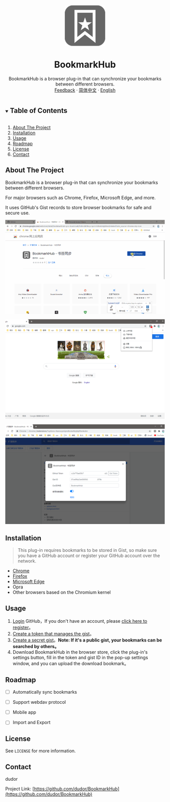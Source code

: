 
<!-- PROJECT LOGO -->
<br />
<p align="center">
  <a href="https://github.com/dudor/BookmarkHub">
    <img src="images/icon128.png" alt="BookmarkHub" >
  </a>

  <h1 align="center">BookmarkHub</h1>
  <p align="center">
    BookmarkHub is a browser plug-in that can synchronize your bookmarks between different browsers.
    <br />
    <a href="https://github.com/dudor/BookmarkHub/issues">Feedback</a>
    ·
    <a href="/README_cn.md">简体中文</a>
    ·
    <a href="/README.md">English</a>
  </p>
</p>

<!-- TABLE OF CONTENTS -->
<details open="open">
  <summary><h2 style="display: inline-block">Table of Contents</h2></summary>
  <ol>
    <li><a href="#about-the-project">About The Project</a></li>
    <li><a href="#installation">Installation</a></li>
    <li><a href="#usage">Usage</a></li>
    <li><a href="#roadmap">Roadmap</a></li>
    <li><a href="#license">License</a></li>
    <li><a href="#contact">Contact</a></li>
  </ol>
</details>

<!-- ABOUT THE PROJECT -->
## About The Project 

BookmarkHub is a browser plug-in that can synchronize your bookmarks between different browsers.

For major browsers such as Chrome, Firefox, Microsoft Edge, and more.

It uses GitHub's Gist records to store browser bookmarks for safe and secure use.

![BookmarkHub](images/3.gif)

![BookmarkHub](images/1.png)

![BookmarkHub](images/2.png)

## Installation
> This plug-in requires bookmarks to be stored in Gist, so make sure you have a GitHub account or register your GitHub account over the network.
* [Chrome](https://chrome.google.com/webstore/detail/BookmarkHub-sync-bookmark/fohimdklhhcpcnpmmichieidclgfdmol)
* [Firefox](https://addons.mozilla.org/en/firefox/addon/BookmarkHub/)
* [Microsoft Edge](https://microsoftedge.microsoft.com/addons/detail/BookmarkHub/fdnmfpogadcljhecfhdikdecbkggfmgk)
* Opra 
* Other browsers based on the Chromium kernel

<!-- USAGE EXAMPLES -->
## Usage

1. [Login](https://github.com/login) GitHub，If you don't have an account, please [click here to register](https://github.com/join)。
2. [Create a token that manages the gist](https://github.com/settings/tokens/new)。
3. [Create a secret gist](https://gist.github.com)。__Note: If it's a public gist, your bookmarks can be searched by others。__
4. Download BookmarkHub in the browser store, click the plug-in's settings button, fill in the token and gist ID in the pop-up settings window, and you can upload the download bookmark。

<!-- ROADMAP -->
## Roadmap

- [ ] Automatically sync bookmarks
- [ ] Support webdav protocol
- [ ] Mobile app
- [ ] Import and Export


<!-- LICENSE -->
## License

See `LICENSE` for more information.



<!-- CONTACT -->
## Contact

dudor

Project Link: [https://github.com/dudor/BookmarkHub](https://github.com/dudor/BookmarkHub)



